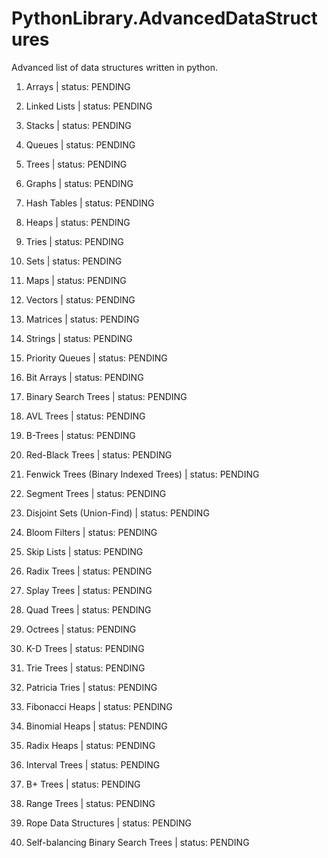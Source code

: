 # PythonLibrary.AdvancedDataStructures

Advanced list of data structures written in python.

01. Arrays | status: PENDING

02. Linked Lists | status: PENDING

03. Stacks | status: PENDING

04. Queues | status: PENDING

05. Trees | status: PENDING

06. Graphs | status: PENDING

07. Hash Tables | status: PENDING

08. Heaps | status: PENDING

09. Tries | status: PENDING

10. Sets | status: PENDING

11. Maps | status: PENDING

12. Vectors | status: PENDING

13. Matrices | status: PENDING

14. Strings | status: PENDING

15. Priority Queues | status: PENDING

16. Bit Arrays | status: PENDING

17. Binary Search Trees | status: PENDING

18. AVL Trees | status: PENDING

19. B-Trees | status: PENDING

20. Red-Black Trees | status: PENDING

21. Fenwick Trees (Binary Indexed Trees) | status: PENDING

22. Segment Trees | status: PENDING

23. Disjoint Sets (Union-Find) | status: PENDING

24. Bloom Filters | status: PENDING

25. Skip Lists | status: PENDING

26. Radix Trees | status: PENDING

27. Splay Trees | status: PENDING

28. Quad Trees | status: PENDING

29. Octrees | status: PENDING

30. K-D Trees | status: PENDING

31. Trie Trees | status: PENDING

32. Patricia Tries | status: PENDING

33. Fibonacci Heaps | status: PENDING

34. Binomial Heaps | status: PENDING

35. Radix Heaps | status: PENDING

36. Interval Trees | status: PENDING

37. B+ Trees | status: PENDING

38. Range Trees | status: PENDING

39. Rope Data Structures | status: PENDING

40. Self-balancing Binary Search Trees | status: PENDING